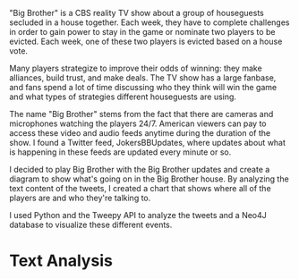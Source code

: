 "Big Brother" is a CBS reality TV show about a group of houseguests secluded in a house together. Each week, they have to complete challenges in order to gain power to stay in the game or nominate two players to be evicted. Each week, one of these two players is evicted based on a house vote. 

Many players strategize to improve their odds of winning: they make alliances, build trust, and make deals. The TV show has a large fanbase, and fans spend a lot of time discussing who they think will win the game and what types of strategies different houseguests are using. 

The name "Big Brother" stems from the fact that there are cameras and microphones watching the players 24/7. American viewers can pay to access these video and audio feeds anytime during the duration of the show. I found a Twitter feed, JokersBBUpdates, where updates about what is happening in these feeds are updated every minute or so.

I decided to play Big Brother with the Big Brother updates and create a diagram to show what's going on in the Big Brother house. By analyzing the text content of the tweets, I created a chart that shows where all of the players are and who they're talking to.

I used Python and the Tweepy API to analyze the tweets and a Neo4J database to visualize these different events.

# Text Analysis

